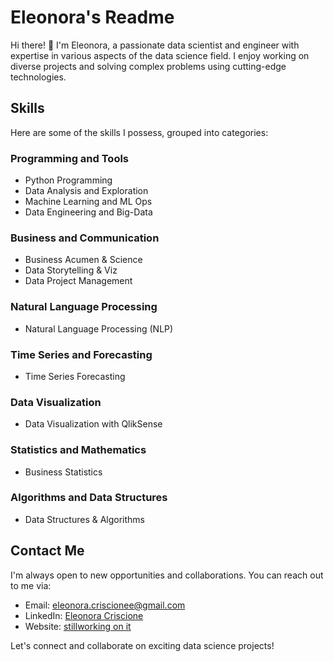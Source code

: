 # Eleonora's Readme

Hi there! 👋 I'm Eleonora, a passionate data scientist and engineer with expertise in various aspects of the data science field. I enjoy working on diverse projects and solving complex problems using cutting-edge technologies.

## Skills

Here are some of the skills I possess, grouped into categories:

### Programming and Tools
- Python Programming
- Data Analysis and Exploration
- Machine Learning and ML Ops
- Data Engineering and Big-Data

### Business and Communication
- Business Acumen & Science
- Data Storytelling & Viz
- Data Project Management

### Natural Language Processing
- Natural Language Processing (NLP)

### Time Series and Forecasting
- Time Series Forecasting

### Data Visualization
- Data Visualization with QlikSense

### Statistics and Mathematics
- Business Statistics

### Algorithms and Data Structures
- Data Structures & Algorithms

## Contact Me

I'm always open to new opportunities and collaborations. You can reach out to me via:

- Email: [eleonora.criscionee@gmail.com](mailto:eleonora.criscionee@gmail.com)
- LinkedIn: [Eleonora Criscione](https://www.linkedin.com/in/EleonoraCriscione/)
- Website: [stillworking on it]()

Let's connect and collaborate on exciting data science projects!
